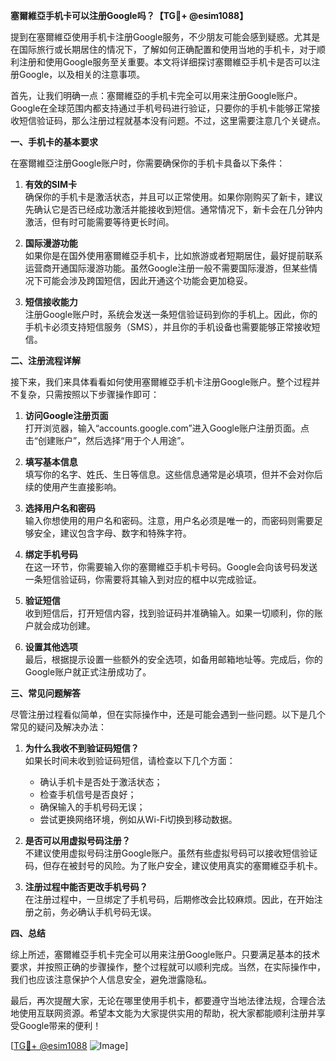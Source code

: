 **塞爾維亞手机卡可以注册Google吗？【TG💪+ @esim1088】**

提到在塞爾維亞使用手机卡注册Google服务，不少朋友可能会感到疑惑。尤其是在国际旅行或长期居住的情况下，了解如何正确配置和使用当地的手机卡，对于顺利注册和使用Google服务至关重要。本文将详细探讨塞爾維亞手机卡是否可以注册Google，以及相关的注意事项。

首先，让我们明确一点：塞爾維亞的手机卡完全可以用来注册Google账户。Google在全球范围内都支持通过手机号码进行验证，只要你的手机卡能够正常接收短信验证码，那么注册过程就基本没有问题。不过，这里需要注意几个关键点。

**一、手机卡的基本要求**

在塞爾維亞注册Google账户时，你需要确保你的手机卡具备以下条件：

1. **有效的SIM卡**  
   确保你的手机卡是激活状态，并且可以正常使用。如果你刚购买了新卡，建议先确认它是否已经成功激活并能接收到短信。通常情况下，新卡会在几分钟内激活，但有时可能需要等待更长时间。

2. **国际漫游功能**  
   如果你是在国外使用塞爾維亞手机卡，比如旅游或者短期居住，最好提前联系运营商开通国际漫游功能。虽然Google注册一般不需要国际漫游，但某些情况下可能会涉及跨国短信，因此开通这个功能会更加稳妥。

3. **短信接收能力**  
   注册Google账户时，系统会发送一条短信验证码到你的手机上。因此，你的手机卡必须支持短信服务（SMS），并且你的手机设备也需要能够正常接收短信。

**二、注册流程详解**

接下来，我们来具体看看如何使用塞爾維亞手机卡注册Google账户。整个过程并不复杂，只需按照以下步骤操作即可：

1. **访问Google注册页面**  
   打开浏览器，输入“accounts.google.com”进入Google账户注册页面。点击“创建账户”，然后选择“用于个人用途”。

2. **填写基本信息**  
   填写你的名字、姓氏、生日等信息。这些信息通常是必填项，但并不会对你后续的使用产生直接影响。

3. **选择用户名和密码**  
   输入你想使用的用户名和密码。注意，用户名必须是唯一的，而密码则需要足够安全，建议包含字母、数字和特殊字符。

4. **绑定手机号码**  
   在这一环节，你需要输入你的塞爾維亞手机卡号码。Google会向该号码发送一条短信验证码，你需要将其输入到对应的框中以完成验证。

5. **验证短信**  
   收到短信后，打开短信内容，找到验证码并准确输入。如果一切顺利，你的账户就会成功创建。

6. **设置其他选项**  
   最后，根据提示设置一些额外的安全选项，如备用邮箱地址等。完成后，你的Google账户就正式注册成功了。

**三、常见问题解答**

尽管注册过程看似简单，但在实际操作中，还是可能会遇到一些问题。以下是几个常见的疑问及解决办法：

1. **为什么我收不到验证码短信？**  
   如果长时间未收到验证码短信，请检查以下几个方面：
   - 确认手机卡是否处于激活状态；
   - 检查手机信号是否良好；
   - 确保输入的手机号码无误；
   - 尝试更换网络环境，例如从Wi-Fi切换到移动数据。

2. **是否可以用虚拟号码注册？**  
   不建议使用虚拟号码注册Google账户。虽然有些虚拟号码可以接收短信验证码，但存在被封号的风险。为了账户安全，建议使用真实的塞爾維亞手机卡。

3. **注册过程中能否更改手机号码？**  
   在注册过程中，一旦绑定了手机号码，后期修改会比较麻烦。因此，在开始注册之前，务必确认手机号码无误。

**四、总结**

综上所述，塞爾維亞手机卡完全可以用来注册Google账户。只要满足基本的技术要求，并按照正确的步骤操作，整个过程就可以顺利完成。当然，在实际操作中，我们也应该注意保护个人信息安全，避免泄露隐私。

最后，再次提醒大家，无论在哪里使用手机卡，都要遵守当地法律法规，合理合法地使用互联网资源。希望本文能为大家提供实用的帮助，祝大家都能顺利注册并享受Google带来的便利！

[[TG💪+ @esim1088](https://t.me/s/esim1088) ![Image](https://i.postimg.cc/4NQfJmqS/Snipaste-2025-05-13-00-14-12.png)]